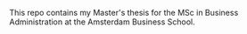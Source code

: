 This repo contains my Master's thesis for the MSc in Business Administration at the Amsterdam Business School.
